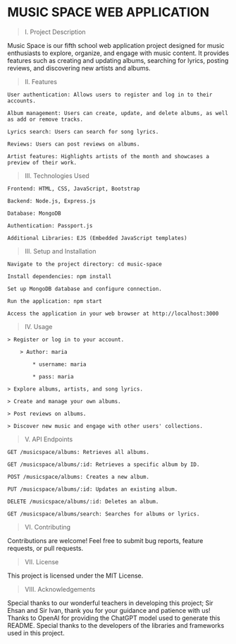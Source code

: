 # MUSIC SPACE WEB APPLICATION
> I. Project Description

Music Space is our fifth school web application project designed for music enthusiasts to explore, organize, and engage with music content. It provides features such as creating and updating albums, searching for lyrics, posting reviews, and discovering new artists and albums.

> II. Features

    User authentication: Allows users to register and log in to their accounts.
    
    Album management: Users can create, update, and delete albums, as well as add or remove tracks.
    
    Lyrics search: Users can search for song lyrics.
    
    Reviews: Users can post reviews on albums.
    
    Artist features: Highlights artists of the month and showcases a preview of their work.

> III. Technologies Used

    Frontend: HTML, CSS, JavaScript, Bootstrap
    
    Backend: Node.js, Express.js
    
    Database: MongoDB
    
    Authentication: Passport.js
    
    Additional Libraries: EJS (Embedded JavaScript templates)

> III. Setup and Installation

    Navigate to the project directory: cd music-space
    
    Install dependencies: npm install
    
    Set up MongoDB database and configure connection.
    
    Run the application: npm start
    
    Access the application in your web browser at http://localhost:3000

> IV. Usage

    > Register or log in to your account.
    
        > Author: maria
        
            * username: maria
            
            * pass: maria
            
    > Explore albums, artists, and song lyrics.
    
    > Create and manage your own albums.
    
    > Post reviews on albums.
    
    > Discover new music and engage with other users' collections.

> V. API Endpoints

    GET /musicspace/albums: Retrieves all albums.
    
    GET /musicspace/albums/:id: Retrieves a specific album by ID.
    
    POST /musicspace/albums: Creates a new album.
    
    PUT /musicspace/albums/:id: Updates an existing album.
    
    DELETE /musicspace/albums/:id: Deletes an album.
    
    GET /musicspace/albums/search: Searches for albums or lyrics.

> VI. Contributing

Contributions are welcome! Feel free to submit bug reports, feature requests, or pull requests.

> VII. License

This project is licensed under the MIT License.

> VIII. Acknowledgements

Special thanks to our wonderful teachers in developing this project; Sir Ehsan and Sir Ivan, thank you for your guidance and patience with us!
Thanks to OpenAI for providing the ChatGPT model used to generate this README. Special thanks to the developers of the libraries and frameworks used in this project.
